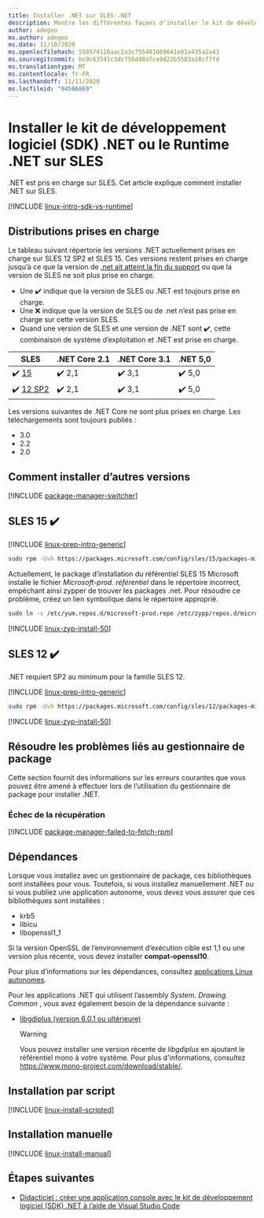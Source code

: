```yaml
---
title: Installer .NET sur SLES-.NET
description: Montre les différentes façons d’installer le kit de développement logiciel (SDK) .NET et le Runtime .NET sur SLES.
author: adegeo
ms.author: adegeo
ms.date: 11/10/2020
ms.openlocfilehash: 558574116aac2a3c755481069641e81a435a2a43
ms.sourcegitcommit: bc9c63541c3dc756d48a7ce9d22b5583a18cf7fd
ms.translationtype: MT
ms.contentlocale: fr-FR
ms.lasthandoff: 11/11/2020
ms.locfileid: "94506869"
---
```

# <a name="install-the-net-sdk-or-the-net-runtime-on-sles"></a>Installer le kit de développement logiciel (SDK) .NET ou le Runtime .NET sur SLES

.NET est pris en charge sur SLES. Cet article explique comment installer .NET sur SLES.

[!INCLUDE [linux-intro-sdk-vs-runtime](includes/linux-intro-sdk-vs-runtime.md)]

## <a name="supported-distributions"></a>Distributions prises en charge

Le tableau suivant répertorie les versions .NET actuellement prises en charge sur SLES 12 SP2 et SLES 15. Ces versions restent prises en charge jusqu’à ce que la version de [.net ait atteint la fin du support](https://dotnet.microsoft.com/platform/support/policy/dotnet-core) ou que la version de SLES ne soit plus prise en charge.

- Une ✔️ indique que la version de SLES ou .NET est toujours prise en charge.
- Une ❌ indique que la version de SLES ou de .net n’est pas prise en charge sur cette version SLES.
- Quand une version de SLES et une version de .NET sont ✔️, cette combinaison de système d’exploitation et .NET est prise en charge.

| SLES                   | .NET Core 2.1 | .NET Core 3.1 | .NET 5,0 |
|------------------------|---------------|---------------|----------------|
| ✔️ [15](#sles-15-)     | ✔️ 2,1        | ✔️ 3,1        | ✔️ 5,0 |
| ✔️ [12 SP2](#sles-12-) | ✔️ 2,1        | ✔️ 3,1        | ✔️ 5,0 |

Les versions suivantes de .NET Core ne sont plus prises en charge. Les téléchargements sont toujours publiés :

- 3.0
- 2.2
- 2.0

## <a name="how-to-install-other-versions"></a>Comment installer d’autres versions

[!INCLUDE [package-manager-switcher](./includes/package-manager-heading-hack-pkgname.md)]

## <a name="sles-15-"></a>SLES 15 ✔️

[!INCLUDE [linux-prep-intro-generic](includes/linux-prep-intro-generic.md)]

```bash
sudo rpm -Uvh https://packages.microsoft.com/config/sles/15/packages-microsoft-prod.rpm
```

Actuellement, le package d’installation du référentiel SLES 15 Microsoft installe le fichier *Microsoft-prod. référentiel* dans le répertoire incorrect, empêchant ainsi zypper de trouver les packages .net. Pour résoudre ce problème, créez un lien symbolique dans le répertoire approprié.

```bash
sudo ln -s /etc/yum.repos.d/microsoft-prod.repo /etc/zypp/repos.d/microsoft-prod.repo
```

[!INCLUDE [linux-zyp-install-50](includes/linux-install-50-zyp.md)]

## <a name="sles-12-"></a>SLES 12 ✔️

.NET requiert SP2 au minimum pour la famille SLES 12.

[!INCLUDE [linux-prep-intro-generic](includes/linux-prep-intro-generic.md)]

```bash
sudo rpm -Uvh https://packages.microsoft.com/config/sles/12/packages-microsoft-prod.rpm
```

[!INCLUDE [linux-zyp-install-50](includes/linux-install-50-zyp.md)]

## <a name="troubleshoot-the-package-manager"></a>Résoudre les problèmes liés au gestionnaire de package

Cette section fournit des informations sur les erreurs courantes que vous pouvez être amené à effectuer lors de l’utilisation du gestionnaire de package pour installer .NET.

### <a name="failed-to-fetch"></a>Échec de la récupération

[!INCLUDE [package-manager-failed-to-fetch-rpm](includes/package-manager-failed-to-fetch-rpm.md)]

## <a name="dependencies"></a>Dépendances

Lorsque vous installez avec un gestionnaire de package, ces bibliothèques sont installées pour vous. Toutefois, si vous installez manuellement .NET ou si vous publiez une application autonome, vous devez vous assurer que ces bibliothèques sont installées :

- krb5
- libicu
- libopenssl1_1

Si la version OpenSSL de l’environnement d’exécution cible est 1,1 ou une version plus récente, vous devez installer **compat-openssl10**.

Pour plus d’informations sur les dépendances, consultez [applications Linux autonomes](https://github.com/dotnet/core/blob/master/Documentation/self-contained-linux-apps.md).

Pour les applications .NET qui utilisent l’assembly *System. Drawing. Common* , vous avez également besoin de la dépendance suivante :

- [libgdiplus (version 6.0.1 ou ultérieure)](https://www.mono-project.com/docs/gui/libgdiplus/)

  > [!WARNING]
  > Vous pouvez installer une version récente de *libgdiplus* en ajoutant le référentiel mono à votre système. Pour plus d'informations, consultez <https://www.mono-project.com/download/stable/>.

## <a name="scripted-install"></a>Installation par script

[!INCLUDE [linux-install-scripted](includes/linux-install-scripted.md)]

## <a name="manual-install"></a>Installation manuelle

[!INCLUDE [linux-install-manual](includes/linux-install-manual.md)]

## <a name="next-steps"></a>Étapes suivantes

- [Didacticiel : créer une application console avec le kit de développement logiciel (SDK) .NET à l’aide de Visual Studio Code](../tutorials/with-visual-studio-code.md)
